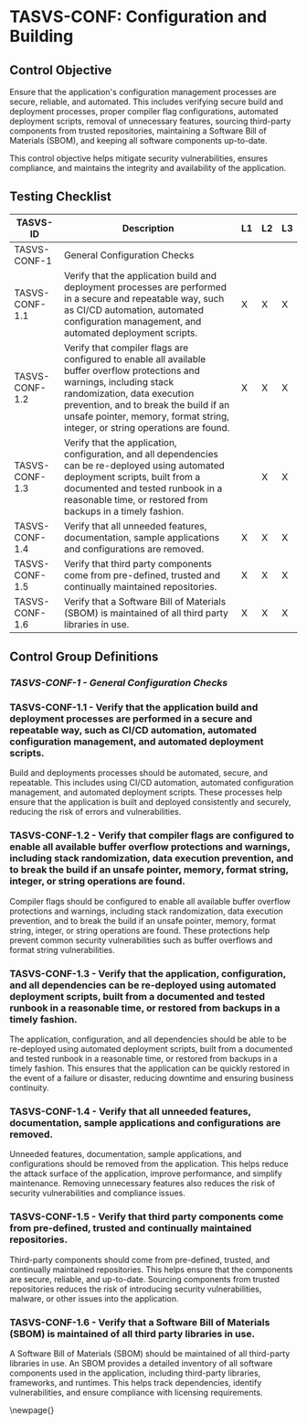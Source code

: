 # TASVS-CONF: Configuration and Building


## Control Objective

Ensure that the application's configuration management processes are secure, reliable, and automated. This includes verifying secure build and deployment processes, proper compiler flag configurations, automated deployment scripts, removal of unnecessary features, sourcing third-party components from trusted repositories, maintaining a Software Bill of Materials (SBOM), and keeping all software components up-to-date.

This control objective helps mitigate security vulnerabilities, ensures compliance, and maintains the integrity and availability of the application.

## Testing Checklist

| TASVS-ID       | Description                                                                                                                                                                                                                                                                        | L1 | L2 | L3 |
| ---- | ------------- | - | - | - |
| TASVS-CONF-1   | General Configuration Checks                                                                                                                                                                                                                                                       |    |    |    |
| TASVS-CONF-1.1 | Verify that the application build and deployment processes are performed in a secure and repeatable way, such as CI/CD automation, automated configuration management, and automated deployment scripts.                                                                           | X  | X  | X  |
| TASVS-CONF-1.2 | Verify that compiler flags are configured to enable all available buffer overflow protections and warnings, including stack randomization, data execution prevention, and to break the build if an unsafe pointer, memory, format string, integer, or string operations are found. | X  | X  | X  |
| TASVS-CONF-1.3 | Verify that the application, configuration, and all dependencies can be re-deployed using automated deployment scripts, built from a documented and tested runbook in a reasonable time, or restored from backups in a timely fashion.                                             |    | X  | X  |
| TASVS-CONF-1.4 | Verify that all unneeded features, documentation, sample applications and configurations are removed.                                                                                                                                                                              | X  | X  | X  |
| TASVS-CONF-1.5 | Verify that third party components come from pre-defined, trusted and continually maintained repositories.                                                                                                                                                                         | X  | X  | X  |
| TASVS-CONF-1.6 | Verify that a Software Bill of Materials (SBOM) is maintained of all third party libraries in use.                                                                                                                                                                                 | X  | X  | X  |


## Control Group Definitions

### *TASVS-CONF-1 - General Configuration Checks*

### TASVS-CONF-1.1 - Verify that the application build and deployment processes are performed in a secure and repeatable way, such as CI/CD automation, automated configuration management, and automated deployment scripts.

Build and deployments processes should be automated, secure, and repeatable. This includes using CI/CD automation, automated configuration management, and automated deployment scripts. These processes help ensure that the application is built and deployed consistently and securely, reducing the risk of errors and vulnerabilities.

### TASVS-CONF-1.2 - Verify that compiler flags are configured to enable all available buffer overflow protections and warnings, including stack randomization, data execution prevention, and to break the build if an unsafe pointer, memory, format string, integer, or string operations are found.

Compiler flags should be configured to enable all available buffer overflow protections and warnings, including stack randomization, data execution prevention, and to break the build if an unsafe pointer, memory, format string, integer, or string operations are found. These protections help prevent common security vulnerabilities such as buffer overflows and format string vulnerabilities.

### TASVS-CONF-1.3 - Verify that the application, configuration, and all dependencies can be re-deployed using automated deployment scripts, built from a documented and tested runbook in a reasonable time, or restored from backups in a timely fashion.

The application, configuration, and all dependencies should be able to be re-deployed using automated deployment scripts, built from a documented and tested runbook in a reasonable time, or restored from backups in a timely fashion. This ensures that the application can be quickly restored in the event of a failure or disaster, reducing downtime and ensuring business continuity.

### TASVS-CONF-1.4 - Verify that all unneeded features, documentation, sample applications and configurations are removed.

Unneeded features, documentation, sample applications, and configurations should be removed from the application. This helps reduce the attack surface of the application, improve performance, and simplify maintenance. Removing unnecessary features also reduces the risk of security vulnerabilities and compliance issues.

### TASVS-CONF-1.5 - Verify that third party components come from pre-defined, trusted and continually maintained repositories.

Third-party components should come from pre-defined, trusted, and continually maintained repositories. This helps ensure that the components are secure, reliable, and up-to-date. Sourcing components from trusted repositories reduces the risk of introducing security vulnerabilities, malware, or other issues into the application.

### TASVS-CONF-1.6 - Verify that a Software Bill of Materials (SBOM) is maintained of all third party libraries in use.

A Software Bill of Materials (SBOM) should be maintained of all third-party libraries in use. An SBOM provides a detailed inventory of all software components used in the application, including third-party libraries, frameworks, and runtimes. This helps track dependencies, identify vulnerabilities, and ensure compliance with licensing requirements.


\newpage{}